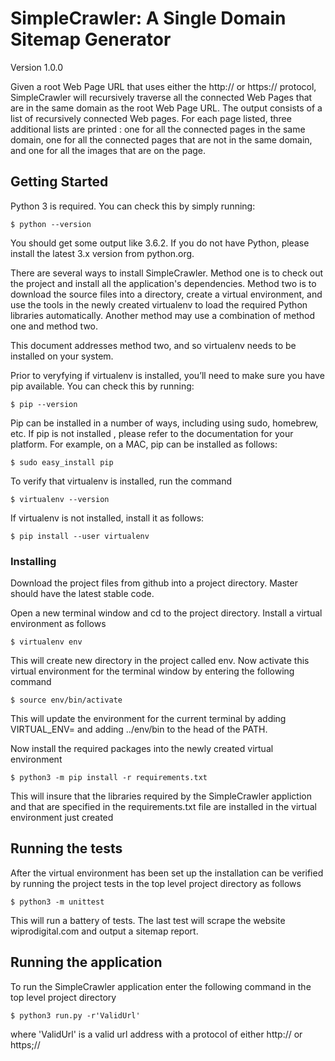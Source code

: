 

# SimpleCrawler: A Single Domain Sitemap Generator

Version 1.0.0

Given a root Web Page URL that uses either the http:// or https:// protocol, SimpleCrawler will recursively traverse
all the connected Web Pages that are in the same domain as the root Web Page URL.
The output consists of a list of recursively connected Web pages. For each page listed, three additional lists
are printed : one for all the connected pages in the same domain, one for all the connected pages that are
not in the same domain, and one for all the images that are on the page.

## Getting Started

Python 3 is required. You can check this by simply running:

```
$ python --version
```

You should get some output like 3.6.2.
If you do not have Python, please install the latest 3.x version
from python.org.

There are several ways to install SimpleCrawler. Method one is to check out the project and install
all the application's dependencies. Method two is to download the source files into a directory,
create a virtual environment, and use the tools in the newly created  virtualenv
to load the required Python libraries automatically. Another method may use a combination of method one and method two.

This document addresses method two, and so virtualenv needs to be installed on your system.

Prior to veryfying if virtualenv is installed, you’ll need to make sure you have pip available.
You can check this by running:

```
$ pip --version
```

Pip can be installed in a number of ways, including using sudo, homebrew, etc.
If pip is not installed , please refer to the documentation for your platform.
For example, on a MAC, pip can be installed as follows:

```
$ sudo easy_install pip
```

To verify that virtualenv is installed, run the command

```
$ virtualenv --version
```

If virtualenv is not installed, install it as follows:

```
$ pip install --user virtualenv
```


### Installing

Download the project files from github into a project directory.
Master should have the latest stable code. 

Open a new terminal window and cd to the project directory.
Install a virtual environment as follows

```
$ virtualenv env
```

This will create new directory in the project called env.
Now activate this virtual environment for the terminal window by entering the following command

```
$ source env/bin/activate
```

This will update the environment for the current terminal by adding VIRTUAL_ENV= and adding ../env/bin
to the head of the PATH.

Now install the required packages into the newly created virtual environment

```
$ python3 -m pip install -r requirements.txt
```

This will insure that the libraries required by the SimpleCrawler appliction and that are specified
in the requirements.txt file are installed in the virtual environment just created


## Running the tests

After the virtual environment has been set up the installation can be verified by running
the project tests in the top level project directory as follows

```
$ python3 -m unittest
```

This will run a battery of tests. The last test will scrape the website wiprodigital.com and
output a sitemap report.


## Running the application

To run the SimpleCrawler application enter the following command in the top level project directory

```
$ python3 run.py -r'ValidUrl'
```

where 'ValidUrl' is a valid url address with a protocol of either http:// or https;//